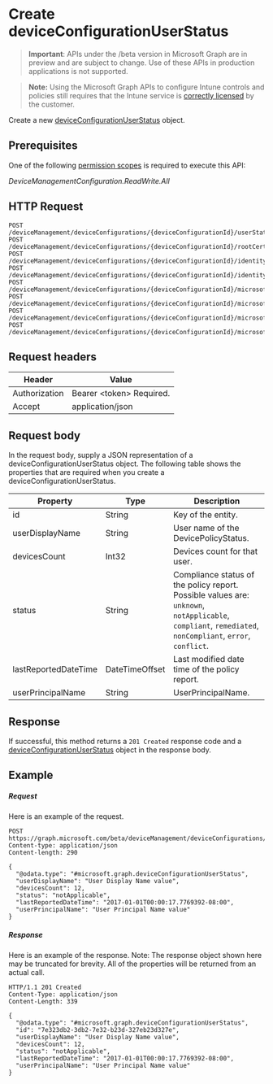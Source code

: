 ﻿# Create deviceConfigurationUserStatus

> **Important**: APIs under the /beta version in Microsoft Graph are in preview and are subject to change. Use of these APIs in production applications is not supported.

> **Note:** Using the Microsoft Graph APIs to configure Intune controls and policies still requires that the Intune service is [correctly licensed](https://go.microsoft.com/fwlink/?linkid=839381) by the customer.

Create a new [deviceConfigurationUserStatus](../resources/intune_deviceconfig_deviceconfigurationuserstatus.md) object.
## Prerequisites
One of the following [permission scopes](https://developer.microsoft.com/en-us/graph/docs/authorization/permission_scopes) is required to execute this API:

*DeviceManagementConfiguration.ReadWrite.All*
## HTTP Request
<!-- {
  "blockType": "ignored"
}
-->
```http
POST /deviceManagement/deviceConfigurations/{deviceConfigurationId}/userStatuses/
POST /deviceManagement/deviceConfigurations/{deviceConfigurationId}/rootCertificate//userStatuses/
POST /deviceManagement/deviceConfigurations/{deviceConfigurationId}/identityCertificate//userStatuses/
POST /deviceManagement/deviceConfigurations/{deviceConfigurationId}/identityCertificate//rootCertificate//userStatuses/
POST /deviceManagement/deviceConfigurations/{deviceConfigurationId}/microsoft.graph.iosScepCertificateProfile/rootCertificate//userStatuses/
POST /deviceManagement/deviceConfigurations/{deviceConfigurationId}/microsoft.graph.macOSScepCertificateProfile/rootCertificate//userStatuses/
POST /deviceManagement/deviceConfigurations/{deviceConfigurationId}/microsoft.graph.windows81SCEPCertificateProfile/rootCertificate//userStatuses/
POST /deviceManagement/deviceConfigurations/{deviceConfigurationId}/microsoft.graph.windowsPhone81VpnConfiguration/identityCertificate//userStatuses/
```

## Request headers
|Header|Value|
|---|---|
|Authorization|Bearer &lt;token&gt; Required.|
|Accept|application/json|

## Request body
In the request body, supply a JSON representation of a deviceConfigurationUserStatus object.
The following table shows the properties that are required when you create a deviceConfigurationUserStatus.

|Property|Type|Description|
|---|---|---|
|id|String|Key of the entity.|
|userDisplayName|String|User name of the DevicePolicyStatus.|
|devicesCount|Int32|Devices count for that user.|
|status|String|Compliance status of the policy report. Possible values are: `unknown`, `notApplicable`, `compliant`, `remediated`, `nonCompliant`, `error`, `conflict`.|
|lastReportedDateTime|DateTimeOffset|Last modified date time of the policy report.|
|userPrincipalName|String|UserPrincipalName.|

## Response

If successful, this method returns a `201 Created` response code and a [deviceConfigurationUserStatus](../resources/intune_deviceconfig_deviceconfigurationuserstatus.md) object in the response body.

## Example

##### Request

Here is an example of the request.
```http
POST https://graph.microsoft.com/beta/deviceManagement/deviceConfigurations/{deviceConfigurationId}/userStatuses/
Content-type: application/json
Content-length: 290

{
  "@odata.type": "#microsoft.graph.deviceConfigurationUserStatus",
  "userDisplayName": "User Display Name value",
  "devicesCount": 12,
  "status": "notApplicable",
  "lastReportedDateTime": "2017-01-01T00:00:17.7769392-08:00",
  "userPrincipalName": "User Principal Name value"
}
```

##### Response

Here is an example of the response. Note: The response object shown here may be truncated for brevity. All of the properties will be returned from an actual call.
```http
HTTP/1.1 201 Created
Content-Type: application/json
Content-Length: 339

{
  "@odata.type": "#microsoft.graph.deviceConfigurationUserStatus",
  "id": "7e323db2-3db2-7e32-b23d-327eb23d327e",
  "userDisplayName": "User Display Name value",
  "devicesCount": 12,
  "status": "notApplicable",
  "lastReportedDateTime": "2017-01-01T00:00:17.7769392-08:00",
  "userPrincipalName": "User Principal Name value"
}
```



